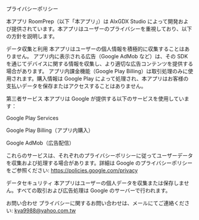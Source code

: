 プライバシーポリシー

本アプリ RoomPrep（以下「本アプリ」）は AIxGDX Studio によって開発および提供されています。本アプリはユーザーのプライバシーを重視しており、以下の方針を説明します。

データ収集と利用
本アプリはユーザーの個人情報を積極的に収集することはありません。
アプリ内に表示される広告（Google AdMob など）は、その SDK を通じてデバイスに関する情報を収集し、より適切な広告コンテンツを提供する場合があります。
アプリ内課金機能（Google Play Billing）は取引処理のみに使用されます。購入情報は Google Play によって処理され、本アプリはお客様の支払いデータを保存またはアクセスすることはありません。

第三者サービス
本アプリは Google が提供する以下のサービスを使用しています：

Google Play Services

Google Play Billing（アプリ内購入）

Google AdMob（広告配信）

これらのサービスは、それぞれのプライバシーポリシーに従ってユーザーデータを収集および処理する場合があります。詳細は Google のプライバシーポリシーをご参照ください: https://policies.google.com/privacy

データセキュリティ
本アプリはユーザーの個人データを収集または保存しません。すべての取引および広告処理は Google のサーバーで行われます。

お問い合わせ
プライバシーに関するお問い合わせは、メールにてご連絡ください: kya9988@yahoo.com.tw

